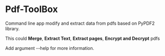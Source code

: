 # Pdf-ToolBox

Command line app modify and extract data from pdfs based on PyPDF2 library.

This could **Merge**, **Extract Text**, **Extract pages**, **Encrypt and Decrypt** pdfs

Add argument --help for more information.
